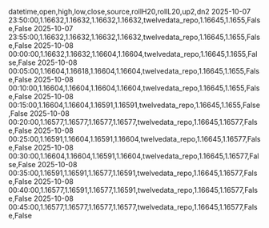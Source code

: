 datetime,open,high,low,close,source,rollH20,rollL20,up2,dn2
2025-10-07 23:50:00,1.16632,1.16632,1.16632,1.16632,twelvedata_repo,1.16645,1.1655,False,False
2025-10-07 23:55:00,1.16632,1.16632,1.16632,1.16632,twelvedata_repo,1.16645,1.1655,False,False
2025-10-08 00:00:00,1.16632,1.16632,1.16604,1.16604,twelvedata_repo,1.16645,1.1655,False,False
2025-10-08 00:05:00,1.16604,1.16618,1.16604,1.16604,twelvedata_repo,1.16645,1.1655,False,False
2025-10-08 00:10:00,1.16604,1.16604,1.16604,1.16604,twelvedata_repo,1.16645,1.1655,False,False
2025-10-08 00:15:00,1.16604,1.16604,1.16591,1.16591,twelvedata_repo,1.16645,1.1655,False,False
2025-10-08 00:20:00,1.16577,1.16577,1.16577,1.16577,twelvedata_repo,1.16645,1.16577,False,False
2025-10-08 00:25:00,1.16591,1.16604,1.16591,1.16604,twelvedata_repo,1.16645,1.16577,False,False
2025-10-08 00:30:00,1.16604,1.16604,1.16591,1.16604,twelvedata_repo,1.16645,1.16577,False,False
2025-10-08 00:35:00,1.16591,1.16591,1.16577,1.16591,twelvedata_repo,1.16645,1.16577,False,False
2025-10-08 00:40:00,1.16577,1.16591,1.16577,1.16591,twelvedata_repo,1.16645,1.16577,False,False
2025-10-08 00:45:00,1.16577,1.16577,1.16577,1.16577,twelvedata_repo,1.16645,1.16577,False,False
